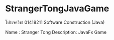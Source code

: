 # StrangerTongJavaGame

โปรเจควิชา 01418211	Software Construction (Java)

Name : Stranger Tong
Description: JavaFx Game
